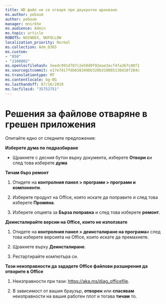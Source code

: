 ```yaml
---
title: WD файл не се отваря при двукратно щракване
ms.author: pebaum
author: pebaum
manager: mnirkhe
ms.audience: Admin
ms.topic: article
ROBOTS: NOINDEX, NOFOLLOW
localization_priority: Normal
ms.collection: Adm_O365
ms.custom:
- "850"
- "2100002"
ms.openlocfilehash: 5eedc991d787c2e50d9f92eae3acf4fa367c08f1
ms.sourcegitcommit: e17e7d17fdb638349bb320b318085138d18f284c
ms.translationtype: MT
ms.contentlocale: bg-BG
ms.lasthandoff: 07/16/2019
ms.locfileid: "35752751"
---
```

# <a name="solutions-for-files-opening-in-wrong-apps"></a>Решения за файлове отваряне в грешен приложения

Опитайте едно от следните предложения:

**Изберете дума по подразбиране**

* Щракнете с десния бутон върху документа, изберете **Отвори с**и след това изберете **дума**

**Тичам бърз ремонт**

1. Отидете на **контролния панел > програми > програми и компоненти**.

2. Изберете продукт на Office, която искате да поправите и след това изберете **Промяна**.

3. Изберете опцията за **Бърза поправка** и след това изберете **ремонт**.

**Деинсталирайте версии на Office, които не използвате**

1. Отидете на **контролния панел > деинсталиране на програма**и след това изберете версията на Office, които искате да премахнете.

2. Щракнете върху **Деинсталиране**.

3. Рестартирайте компютъра си.

**Този неизправности да зададете Office файлови разширения да отворите в Office**

1. Неизправности при тази: https://aka.ms/diag_officefile.

2. В зависимост от вашия браузър, **отворен** или **спасявам** неизправности на вашия работен плот и тогава **тичам** то.
